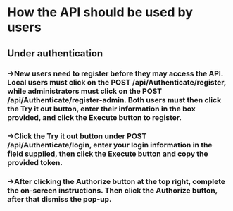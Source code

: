 
# How the API should be used by users
## Under authentication
### ->New users need to register before they may access the API. Local users must click on the POST /api/Authenticate/register, while administrators must click on the POST /api/Authenticate/register-admin. Both users must then click the Try it out button, enter their information in the box provided, and click the Execute button to register.
### ->Click the Try it out button under POST /api/Authenticate/login, enter your login information in the field supplied, then click the Execute button and copy the provided token.
### ->After clicking the Authorize button at the top right, complete the on-screen instructions. Then click the Authorize button, after that dismiss the pop-up.
#
